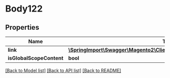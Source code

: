 # Body122

## Properties
Name | Type | Description | Notes
------------ | ------------- | ------------- | -------------
**link** | [**\SpringImport\Swagger\Magento2\Client\Model\DownloadableDataLinkInterface**](DownloadableDataLinkInterface.md) |  | 
**isGlobalScopeContent** | **bool** |  | [optional] 

[[Back to Model list]](../README.md#documentation-for-models) [[Back to API list]](../README.md#documentation-for-api-endpoints) [[Back to README]](../README.md)


